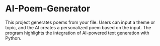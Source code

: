 # AI-Poem-Generator
This project generates poems from your file. Users can input a theme or topic, and the AI creates a personalized poem based on the input. The program highlights the integration of AI-powered text generation with Python.
